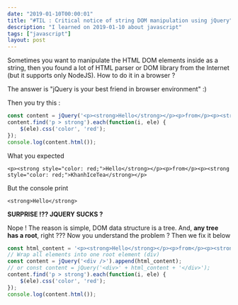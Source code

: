 ```yaml
---
date: "2019-01-10T00:00:01"
title: "#TIL : Critical notice of string DOM manipulation using jQuery"
description: "I learned on 2019-01-10 about javascript"
tags: ["javascript"]
layout: post
---
```



Sometimes you want to manipulate the HTML DOM elements inside as a string, then you found a lot of HTML parser or DOM library from the Internet (but it supports only NodeJS). How to do it in a browser ?

The answer is "jQuery is your best friend in browser environment" :)

Then you try this :

```js
const content = jQuery('<p><strong>Hello</strong></p><p>from</p><p><strong>KhanhIceTea</strong></p>');
content.find('p > strong').each(function(i, ele) {
    $(ele).css('color', 'red');
});
console.log(content.html());
```

What you expected

```
<p><strong style="color: red;">Hello</strong></p><p>from</p><p><strong style="color: red;">KhanhIceTea</strong></p>
```

But the console print

```
<strong>Hello</strong>
```

**SURPRISE !?? JQUERY SUCKS ?**

Nope ! The reason is simple, DOM data structure is a tree. And, **any tree has a root**, right ??? Now you understand the problem ? Then we fix it below

```js
const html_content = '<p><strong>Hello</strong></p><p>from</p><p><strong>KhanhIceTea</strong></p>';
// Wrap all elements into one root element (div)
const content = jQuery('<div />').append(html_content);
// or const content = jQuery('<div>' + html_content + '</div>');
content.find('p > strong').each(function(i, ele) {
    $(ele).css('color', 'red');
});
console.log(content.html());
```
